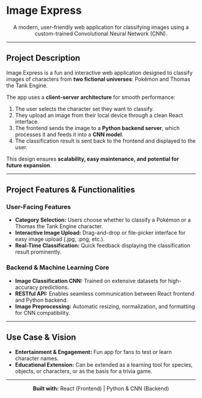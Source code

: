 # Image Express

<p align="center">
  A modern, user-friendly web application for classifying images using a custom-trained Convolutional Neural Network (CNN).
</p>

---

## Project Description

Image Express is a fun and interactive web application designed to classify images of characters from **two fictional universes**: Pokémon and Thomas the Tank Engine.  

The app uses a **client-server architecture** for smooth performance:  

1. The user selects the character set they want to classify.  
2. They upload an image from their local device through a clean React interface.  
3. The frontend sends the image to a **Python backend server**, which processes it and feeds it into a **CNN model**.  
4. The classification result is sent back to the frontend and displayed to the user.  

This design ensures **scalability, easy maintenance, and potential for future expansion**.

---

## Project Features & Functionalities

### User-Facing Features
- **Category Selection:** Users choose whether to classify a Pokémon or a Thomas the Tank Engine character.  
- **Interactive Image Upload:** Drag-and-drop or file-picker interface for easy image upload (.jpg, .png, etc.).  
- **Real-Time Classification:** Quick feedback displaying the classification result prominently.

### Backend & Machine Learning Core
- **Image Classification CNN:** Trained on extensive datasets for high-accuracy predictions.  
- **RESTful API:** Enables seamless communication between React frontend and Python backend.  
- **Image Preprocessing:** Automatic resizing, normalization, and formatting for CNN compatibility.

---

## Use Case & Vision

- **Entertainment & Engagement:** Fun app for fans to test or learn character names.  
- **Educational Extension:** Can be extended as a learning tool for species, objects, or characters, or as the basis for a trivia game.

---

<p align="center">
  <b>Built with:</b> React (Frontend) | Python & CNN (Backend)
</p>
